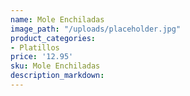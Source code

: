 ```yaml
---
name: Mole Enchiladas
image_path: "/uploads/placeholder.jpg"
product_categories:
- Platillos
price: '12.95'
sku: Mole Enchiladas
description_markdown:
---
```

